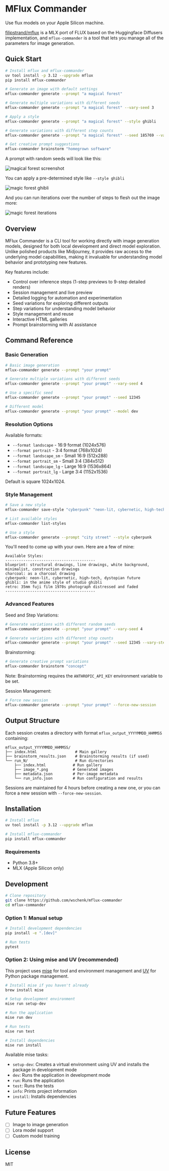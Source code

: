# MFlux Commander

Use flux models on your Apple Silicon machine.

[filipstrand/mflux](https://github.com/filipstrand/mflux) is a MLX port of FLUX based on the Huggingface Diffusers implementation, and `mflux-commander` is a tool that lets you manage all of the parameters for image generation.

## Quick Start

```bash
# Install mflux and mflux-commander
uv tool install -p 3.12 --upgrade mflux
pip install mflux-commander

# Generate an image with default settings
mflux-commander generate --prompt "a magical forest"

# Generate multiple variations with different seeds
mflux-commander generate --prompt "a magical forest" --vary-seed 3

# Apply a style
mflux-commander generate --prompt "a magical forest" --style ghibli

# Generate variations with different step counts
mflux-commander generate --prompt "a magical forest" --seed 185769 --vary-steps 1,3,5,9

# Get creative prompt suggestions
mflux-commander brainstorm "homegrown software"
```

A prompt with random seeds will look like this:

![magical forest screenshot](docs/screenshots/magic_forest.webp)

You can apply a pre-determined style like `--style ghibli`

![magic forest ghibli](docs/screenshots/magic_forest_ghibli.webp)

And you can run iterations over the number of steps to flesh out the image more:

![magic forest iterations](docs/screenshots/magic_forest_iterations.webp)

## Overview

MFlux Commander is a CLI tool for working directly with image generation models, designed for both local development and direct model exploration. Unlike polished products like Midjourney, it provides raw access to the underlying model capabilities, making it invaluable for understanding model behavior and prototyping new features.

Key features include:

- Control over inference steps (1-step previews to 9-step detailed renders)
- Session management and live preview
- Detailed logging for automation and experimentation
- Seed variations for exploring different outputs
- Step variations for understanding model behavior
- Style management and reuse
- Interactive HTML galleries
- Prompt brainstorming with AI assistance

## Command Reference

### Basic Generation

```bash
# Basic image generation
mflux-commander generate --prompt "your prompt"

# Generate multiple variations with different seeds
mflux-commander generate --prompt "your prompt" --vary-seed 4

# Use a specific seed
mflux-commander generate --prompt "your prompt" --seed 12345

# Different model
mflux-commander generate --prompt "your prompt" --model dev
```

### Resolution Options

Available formats:

- `--format landscape` - 16:9 format (1024x576)
- `--format portrait` - 3:4 format (768x1024)
- `--format landscape_sm` - Small 16:9 (512x288)
- `--format portrait_sm` - Small 3:4 (384x512)
- `--format landscape_lg` - Large 16:9 (1536x864)
- `--format portrait_lg` - Large 3:4 (1152x1536)

Default is square 1024x1024.

### Style Management

```bash
# Save a new style
mflux-commander save-style "cyberpunk" "neon-lit, cybernetic, high-tech, dystopian future"

# List available styles
mflux-commander list-styles

# Use a style
mflux-commander generate --prompt "city street" --style cyberpunk
```

You'll need to come up with your own. Here are a few of mine:

```
Available Styles:
----------------------------------------
blueprint: structural drawings, line drawings, white background, minimalist, construction drawings
charcoal: as a charcoal drawing
cyberpunk: neon-lit, cybernetic, high-tech, dystopian future
ghibli: in the anime style of studio ghibli
retro: 35mm fuji film 1970s photograph distressed and faded
----------------------------------------
```

### Advanced Features

Seed and Step Variations:

```bash
# Generate variations with different random seeds
mflux-commander generate --prompt "your prompt" --vary-seed 4

# Generate variations with different step counts
mflux-commander generate --prompt "your prompt" --seed 12345 --vary-steps 1,3,5,9
```

Brainstorming:

```bash
# Generate creative prompt variations
mflux-commander brainstorm "concept"
```

Note: Brainstorming requires the `ANTHROPIC_API_KEY` environment variable to be set.

Session Management:

```bash
# Force new session
mflux-commander generate --prompt "your prompt" --force-new-session
```

## Output Structure

Each session creates a directory with format `mflux_output_YYYYMMDD_HHMMSS` containing:

```
mflux_output_YYYYMMDD_HHMMSS/
├── index.html                 # Main gallery
├── brainstorm_results.json    # Brainstorming results (if used)
└── run_N/                     # Run directories
    ├── index.html            # Run gallery
    ├── image_*.png           # Generated images
    ├── metadata.json         # Per-image metadata
    └── run_info.json         # Run configuration and results
```

Sessions are maintained for 4 hours before creating a new one, or you can force a new session with `--force-new-session`.

## Installation

```bash
# Install mflux
uv tool install -p 3.12 --upgrade mflux

# Install mflux-commander
pip install mflux-commander
```

### Requirements

- Python 3.8+
- MLX (Apple Silicon only)

## Development

```bash
# Clone repository
git clone https://github.com/wschenk/mflux-commander
cd mflux-commander
```

### Option 1: Manual setup

```bash
# Install development dependencies
pip install -e ".[dev]"

# Run tests
pytest
```

### Option 2: Using mise and UV (recommended)

This project uses [mise](https://mise.jdx.dev/) for tool and environment management and [UV](https://github.com/astral-sh/uv) for Python package management.

```bash
# Install mise if you haven't already
brew install mise

# Setup development environment
mise run setup-dev

# Run the application
mise run dev

# Run tests
mise run test

# Install dependencies
mise run install
```

Available mise tasks:

- `setup-dev`: Creates a virtual environment using UV and installs the package in development mode
- `dev`: Runs the application in development mode
- `run`: Runs the application
- `test`: Runs the tests
- `info`: Prints project information
- `install`: Installs dependencies

## Future Features

- [ ] Image to image generation
- [ ] Lora model support
- [ ] Custom model training

## License

MIT
